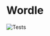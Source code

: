# Wordle

![Tests](https://github.com/Yvaniak/wordle_yvaniak/actions/workflows/devenv-test.yml/badge.svg?branch=main)
